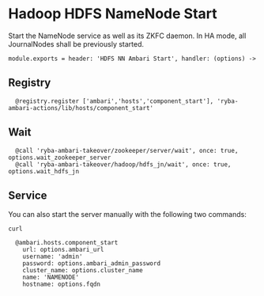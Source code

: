 
# Hadoop HDFS NameNode Start

Start the NameNode service as well as its ZKFC daemon. In HA mode, all
JournalNodes shall be previously started.

    module.exports = header: 'HDFS NN Ambari Start', handler: (options) ->

## Registry

      @registry.register ['ambari','hosts','component_start'], 'ryba-ambari-actions/lib/hosts/component_start'

## Wait

      @call 'ryba-ambari-takeover/zookeeper/server/wait', once: true, options.wait_zookeeper_server
      @call 'ryba-ambari-takeover/hadoop/hdfs_jn/wait', once: true, options.wait_hdfs_jn

## Service

You can also start the server manually with the following two commands:

```
curl 
```

      @ambari.hosts.component_start
        url: options.ambari_url
        username: 'admin'
        password: options.ambari_admin_password
        cluster_name: options.cluster_name
        name: 'NAMENODE'
        hostname: options.fqdn


